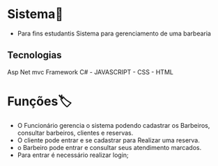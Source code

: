 # Sistema:convenience_store:

- Para fins estudantis
Sistema para gerenciamento de uma barbearia 

## Tecnologias 
Asp Net mvc Framework
C# - JAVASCRIPT - CSS - HTML

# Funções:label:

- O Funcionário gerencia o sistema podendo cadastrar os Barbeiros, consultar barbeiros, clientes e reservas.
- O cliente pode entrar e se cadastrar para Realizar uma reserva.
- o Barbeiro pode entrar e consultar seus atendimento marcados.
- Para entrar é necessário realizar login;
